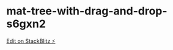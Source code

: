 # mat-tree-with-drag-and-drop-s6gxn2

[Edit on StackBlitz ⚡️](https://stackblitz.com/edit/mat-tree-with-drag-and-drop-s6gxn2)
